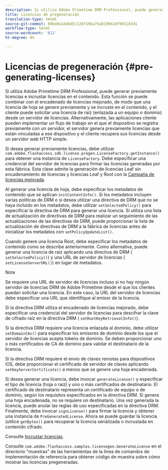 ```yaml
---
description: Si utiliza Adobe Primetime DRM Professional, puede generar previamente licencias e incrustar licencias en el contenido. Esta función se puede combinar con el encadenado de licencias mejorado, de modo que una licencia de hoja se genere previamente y se incruste en el contenido, y el cliente puede solicitar una licencia de raíz (enlazada a un equipo o dominio) desde un servidor de licencias. Alternativamente, las aplicaciones cliente pueden implementar un flujo de trabajo en el que el dispositivo se registra previamente con un servidor, el servidor genera previamente licencias que están vinculadas a ese dispositivo y el cliente recupera sus licencias desde un servidor web HTTP simple.
title: Licencias de pregeneración
translation-type: tm+mt
source-git-commit: 89bdda1d4bd5c126f19ba75a819942df901183d1
workflow-type: tm+mt
source-wordcount: '611'
ht-degree: 0%

---
```



# Licencias de pregeneración {#pre-generating-licenses}

Si utiliza Adobe Primetime DRM Professional, puede generar previamente licencias e incrustar licencias en el contenido. Esta función se puede combinar con el encadenado de licencias mejorado, de modo que una licencia de hoja se genere previamente y se incruste en el contenido, y el cliente puede solicitar una licencia de raíz (enlazada a un equipo o dominio) desde un servidor de licencias. Alternativamente, las aplicaciones cliente pueden implementar un flujo de trabajo en el que el dispositivo se registra previamente con un servidor, el servidor genera previamente licencias que están vinculadas a ese dispositivo y el cliente recupera sus licencias desde un servidor web HTTP simple.

Si desea generar previamente licencias, debe utilizar `com.adobe.flashaccess.sdk.license.pregen.LicenseFactory.getInstance()` para obtener una instancia de `LicenseFactory`. Debe especificar una credencial del servidor de licencias para firmar las licencias generadas por esta fábrica. Esta clase admite la generación de licencias Leaf sin encadenamiento de licencias y licencias Leaf y Root con la [Campaña de licencias mejorada](../../protecting-content/implementing-the-license-server/license-chaining/gen-enhanced-license-chaining.md).

Al generar una licencia de hoja, debe especificar los metadatos de contenido que se aplican `initContentInfo()`. Si los metadatos incluyen varias políticas de DRM o si desea utilizar una directiva de DRM que no se haya incluido en los metadatos, debe utilizar `setSelectedPolicy()` para especificar la directiva de DRM para generar una licencia. Si utiliza una lista de actualización de directivas de DRM para realizar un seguimiento de las actualizaciones de las directivas de DRM, puede proporcionar la lista de actualización de directivas de DRM a la fábrica de licencias antes de inicializar los metadatos con `setPolicyUpdateList()`.

Cuando genere una licencia Root, debe especificar los metadatos de contenido como se describe anteriormente. Como alternativa, puede generar una licencia de raíz aplicando una directiva de DRM ( `setSelectedPolicy()`) y una URL de servidor de licencias ( `setLicenseServerURL()`) en lugar de metadatos.

>[!NOTE]
>
>Se requiere una URL de servidor de licencias incluso si no hay ningún servidor de licencias DRM de Adobe Primetime desde el que los clientes puedan solicitar una licencia. En este caso, la URL del servidor de licencias debe especificar una URL que identifique al emisor de la licencia.

Si la directiva DRM utiliza el encadenado de licencias mejorado, debe especificar una credencial del servidor de licencias para descifrar la clave de cifrado raíz en la directiva DRM ( `setRootKeyRetrievalInfo()`).

Si la directiva DRM requiere una licencia enlazada al dominio, debe utilizar `setDomainCAs()` para especificar los emisores de dominio desde los que el servidor de licencias acepta tokens de dominio. Se deben proporcionar uno o más certificados de CA de dominio para validar el destinatario de la licencia.

Si la directiva DRM requiere el envío de claves remotas para dispositivos iOS, debe proporcionar el certificado de servidor de claves aplicando `setKeyServerCertificate()` a menos que se genere una hoja encadenada.

Si desea generar una licencia, debe invocar `generateLicense()` y especificar el tipo de licencia (hoja o raíz) y uno o más certificados de destinatario. El certificado de destinatario representa un certificado de equipo o de dominio, según los requisitos especificados en la directiva DRM. Si genera una hoja encadenada, no se requiere un destinatario. Una vez generada la licencia, puede anular las reglas de uso especificadas en la directiva DRM. Finalmente, debe invocar `signLicense()` para firmar la licencia y obtener una instancia de `PreGeneratedLicense`. Ahora se puede guardar la licencia (utilice `getBytes()` para recuperar la licencia serializada o incrustada en contenido cifrado.

Consulte [Incrustar licencias](../../protecting-content/pre-generating-and-embedded-licenses/embedding-licenses.md).

Consulte `com.adobe.flashaccess.samples.licensegen.GenerateLicense` en el directorio &quot;muestras&quot; de las herramientas de la línea de comandos de implementación de referencia para obtener código de muestra sobre cómo mostrar las licencias pregeneradas.
